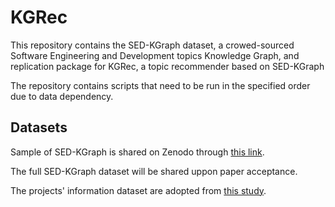 # KGRec

This repository contains the SED-KGraph dataset, a crowed-sourced Software Engineering and Development topics Knowledge Graph, and replication package for KGRec, a topic recommender based on SED-KGraph

The repository contains scripts that need to be run in the specified order due to data dependency.

## Datasets

Sample of SED-KGraph is shared on Zenodo through <a href="https://zenodo.org/record/4723171#.YIf4YIQzaV4">this link</a>.

The full SED-KGraph dataset will be shared uppon paper acceptance.

The projects' information dataset are adopted from <a href="https://arxiv.org/abs/2010.09116">this study</a>.
